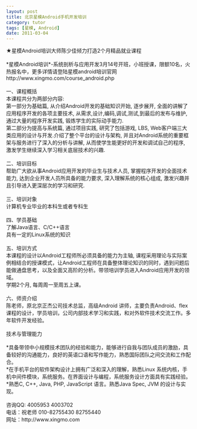 ```yaml
---
layout: post
title: 北京星模Android手机开发培训
category: tutor
tags: [星模, Android]
date: 2011-03-04
---
```

<p>★星模Android培训大师陈少佳倾力打造2个月精品就业课程<br />
<br />
*星模Android培训*-系统剖析与应用开发3月14号开班，小班授课，限额10名，火热报名中，更多详情请登陆星模android培训官网http://www.xingmo.com/course_android.php<br />
<br />
一、课程概括<br />
本课程共分为两部分内容:<br />
第一部分为基础篇, 从介绍Android开发的基础知识开始, 逐步展开, 全面的讲解了应用程序开发的各项主要技术, 从需求,设计,编码,调试,测试,到最后的发布与维护, 通过大量的程序开发实践, 锻炼学生的实际动手能力. <br />
第二部分为提高与系统篇, 通过项目实践, 研究了包括游戏, LBS, Web客户端三大类应用的设计与开发.介绍了整个平台的设计与架构, 并且对Android系统的重要框架与服务进行了深入的分析与讲解, 从而使学生能更好的开发和调试自己的程序, 激发学生继续深入学习相关底层技术的兴趣.<br />
<br />
二、培训目标<br />
帮助广大欲从事Android应用开发的毕业生与技术人员, 掌握程序开发的全面技术能力, 达到企业开发人员所具备的能力要求, 深入理解系统的核心组成, 激发兴趣并且引导进入更深层次的学习和研究.<br />
<br />
三、培训对象<br />
计算机专业毕业的本科生或者专科生<br />
<br />
四、学员基础<br />
了解Java语言、C/C++语言<br />
具有一定的Linux系统的知识<br />
<br />
五、培训方式<br />
本课程的设计以Android工程师所必须具备的能力为主轴, 课程采用理论与实际案例相结合的授课模式，让Android工程师在具备整体理论知识的同时，遇到问题后能做通盘思考，以及全面又高阶的分析。带领培训学员进入Android应用开发的领域。<br />
学期2个月, 每周周一至周五上课。<br />
<br />
六、师资介绍<br />
陈老师，原北京正杰公司技术总监，高级Android 讲师，主要负责Android、flex课程的设计，学员培训，公司内部技术学习和实践，和对外软件技术交流工作。多年软件开发经验。<br />
<br />
技术与管理能力<br />
<br />
*具备带领中小规模技术团队的经验和能力，能够进行自我与团队成员的激励，具备较好的沟通能力，良好的英语口语和写作能力，熟悉国际团队之间交流和工作配合。<br />
*在手机平台的软件架构设计上拥有广泛和深入的理解，熟悉Linux 系统内核，手机中间件模块，系统服务。在界面设计与编程，系统服务设计方面具有实践经验。<br />
*熟悉C, C++, Java, PHP, JavaScript 语言。熟悉Java Spec, JVM 的设计与实现。<br />
<br />
咨询QQ: 4005953 4003702<br />
电话：祝老师 010-82755430 82755440<br />
网址：http://www.xingmo.com</p>
